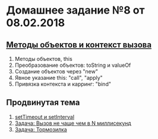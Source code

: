 # Домашнее задание №8 от 08.02.2018

## [Методы объектов и контекст вызова](https://learn.javascript.ru/objects-more)
1. Методы объектов, this
2. Преобразование объектов: toString и valueOf
3. Создание объектов через "new"
4. Явное указание this: "call", "apply"
5. Привязка контекста и карринг: "bind"

## Продвинутая тема
1. [setTimeout и setInterval](https://learn.javascript.ru/settimeout-setinterval)
2. [Задача: Вызов не чаще чем в N миллисекунд](https://learn.javascript.ru/task/debounce)
3. [Задача: Тормозилка](https://learn.javascript.ru/task/throttle)
